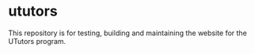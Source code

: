 # ututors
This repository is for testing, building and maintaining the website for the UTutors program.
